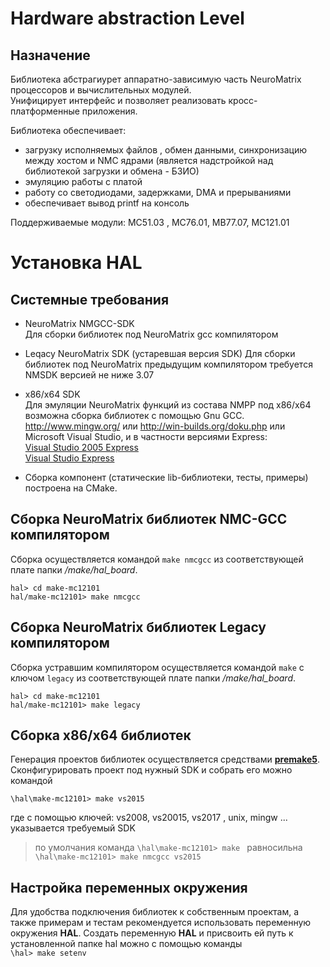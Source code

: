 # Hardware abstraction Level 

## Назначение
Библиотека абстрагиурет аппаратно-зависимую часть NeuroMatrix процессоров и вычислительных модулей.  
Унифицирует интерфейс и позволяет реализовать кросc-платформенные приложения. 

Библиотека обеспечивает:
* загрузку исполняемых файлов , обмен данными, синхронизацию между хостом и NMC ядрами (является надстройкой над библиотекой загрузки и обмена - БЗИО)
* эмуляцию работы с платой 
* работу со светодиодами, задержками, DMA и прерываниями 
* обеспечивает вывод printf на консоль
 
Поддерживаемые модули: МС51.03 , MС76.01, МВ77.07, МС121.01


# Установка HAL 
## Системные требования
* NeuroMatrix NMGCC-SDK  
  Для сборки библиотек под NeuroMatrix  gcc компилятором 

* Leqacy NeuroMatrix SDK  (устаревшая версия SDK)
  Для сборки библиотек под NeuroMatrix предыдущим компилятором требуется  NMSDK версией не ниже 3.07

* x86/x64 SDK   
  Для эмуляции NeuroMatrix функций из состава NMPP под x86/x64 возможна сборка библиотек с помощью   Gnu GCC.  http://www.mingw.org/  или http://win-builds.org/doku.php или Microsoft Visual Studio, и в частности версиями Express:  
[Visual Studio 2005 Express](http://apdubey.blogspot.ru/2009/04/microsoft-visual-studio-2005-express.html)  
[Visual Studio Express](https://visualstudio.microsoft.com/ru/vs/older-downloads/)  

*  Сборка компонент (статические lib-библиотеки, тесты, примеры) построена на CMake. 

##

## Сборка NeuroMatrix библиотек  NMC-GCC  компилятором 
  Сборка осуществляется командой ```make nmcgcc``` из соответствующей плате папки */make/hal_board*. 
  
```
hal> cd make-mc12101
hal/make-mc12101> make nmcgcc
```
## Сборка NeuroMatrix библиотек Legacy  компилятором 
  Сборка устравшим компилятором осуществляется командой ```make``` с ключом ```legacy``` из соответствующей плате папки */make/hal_board*. 
  
```
hal> cd make-mc12101
hal/make-mc12101> make legacy
```

## Сборка x86/x64 библиотек  
  Генерация проектов библиотек оcуществляется средствами [**premake5**](https://premake.github.io/).  
  Сконфигурировать проект под нужный SDK и собрать его можно командой   
 
```\hal\make-mc12101> make vs2015 ```  

где с помощью ключей:  vs2008, vs20015, vs2017 , unix, mingw ...
указывается требуемый SDK   

> по умолчания команда 
> ```\hal\make-mc12101> make ```   равносильна
> ```\hal\make-mc12101> make nmcgcc vs2015 ```  

## Настройка переменных окружения  

Для удобства подключения библиотек к собственным проектам, а также примерам и тестам  рекомендуется использовать переменную окружения **HAL**. Создать переменную **HAL** и присвоить ей путь к установленной папке hal можно с помощью команды  
```\hal> make setenv```


